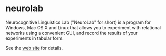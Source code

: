 neurolab
========

Neurocognitive Linguistics Lab ("NeuroLab" for short) is a program for Windows, Mac OS X and Linux that allows you to experiment with relational networks using a convenient GUI, and record the results of your experiments in tabular form.

See the [web site](https://bitbucket.org/kulibali/neurocogling/wiki/Home) for details.
